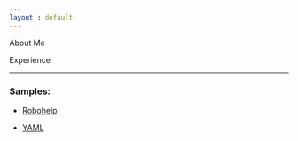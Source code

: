 ```yaml
---
layout : default
---
```


About Me

Experience

***

###  Samples:
  
   - [Robohelp](./samples/robo.md)
        
   - [YAML](./samples/write-yaml.md)
